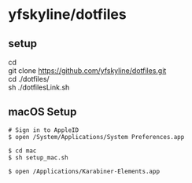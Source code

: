 # yfskyline/dotfiles

## setup
cd  
git clone https://github.com/yfskyline/dotfiles.git  
cd ./dotfiles/  
sh ./dotfilesLink.sh

## macOS Setup
```shell
# Sign in to AppleID
$ open /System/Applications/System Preferences.app

$ cd mac
$ sh setup_mac.sh

$ open /Applications/Karabiner-Elements.app

```
